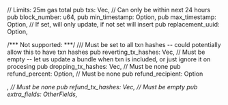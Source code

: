 // Limits: 25m gas total
pub txs: Vec<Bytes>,
// Can only be within next 24 hours
pub block_number: u64,
pub min_timestamp: Option<u64>,
pub max_timestamp: Option<u64>,
// If set, will only update, if not set will insert
pub replacement_uuid: Option<String>,

/*** Not supported: ***/
/// Must be set to all txn hashes -- could potentially allow this to have txn hashes
pub reverting_tx_hashes: Vec<TxHash>,
// Must be empty -- let us update a bundle when txn is included, or just ignore it on procesing
pub dropping_tx_hashes: Vec<TxHash>,
// Must be none
pub refund_percent: Option<u8>,
// Must be none
pub refund_recipient: Option<Address>,
// Must be none
pub refund_tx_hashes: Vec<TxHash>,
// Must be empty
pub extra_fields: OtherFields,